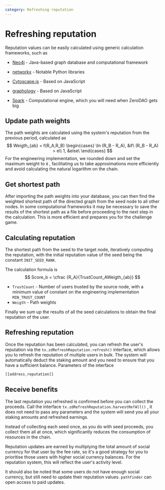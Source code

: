 ```yaml
---
category: Refreshing reputation
---
```


# Refreshing reputation

Reputation values can be easily calculated using generic calculation frameworks, such as

- [Neo4j](https://neo4j.com/) - Java-based graph database and computational framework
- [networkx](https://github.com/networkx/networkx) - Notable Python libraries

- [Cytoscape.js](https://js.cytoscape.org/) - Based on JavaScript
- [graphology](https://github.com/graphology/graphology) - Based on JavaScript
- [Spark](http://spark.apache.org/) - Computational engine, which you will need when ZeroDAO gets big

## Update path weights

The path weights are calculated using the system's reputation from the previous period, calculated as
$$
Weigth_{ab} = f(R_A,R_B)
\begin{cases}
\ln (R_B - R_A), &if\ (R_B - R_A) > e\\
1, &else\
\end{cases}
$$
For the engineering implementation, we rounded down and set the maximum weight to `8` , facilitating us to take approximations more efficiently and avoid calculating the natural logarithm on the chain.

## Get shortest path

After importing the path weights into your database, you can then find the weighted shortest path of the directed graph from the seed node to all other nodes. In some computational frameworks it may be necessary to save the results of the shortest path as a file before proceeding to the next step in the calculation. This is more efficient and prepares you for the challenge game.

## Calculating reputation

The shortest path from the seed to the target node, iteratively computing the reputation, with the initial reputation value of the seed being the constant `INIT_SEED_RANK`.

The calculation formula is
$$
Score_b = \cfrac {R_A}{TrustCount_AWeigth_{ab}}
$$

- `TrustCount` - Number of users trusted by the source node, with a minimum value of constant on the engineering implementation `MIN_TRUST_COUNT`
- `Weigth` - Path weights

Finally we sum up the results of all the seed calculations to obtain the final reputation of the user.

## Refreshing reputation

Once the reputation has been calculated, you can refresh the user's reputation via the `tx.zdRefreshReputation.refresh()` interface, which allows you to refresh the reputation of multiple users in bulk. The system will automatically deduct the staking amount and you need to ensure that you have a sufficient balance. Parameters of the interface

```javascript
[[address,reputation]]
```

## Receive benefits

The last reputation you refreshed is confirmed before you can collect the proceeds. Call the interface `tx.zdRefreshReputation.harvestRefAll()` , it does not need to pass any parameters and the system will send you all your staking amounts and refreshed earnings.

Instead of collecting each seed once, as you do with seed proceeds, you collect them all at once, which significantly reduces the consumption of resources in the chain.

Reputation updates are earned by multiplying the total amount of social currency for that user by the fee rate, so it's a good strategy for you to prioritise those users with higher social currency balances. For the reputation system, this will reflect the user's activity level.

It should also be noted that some users do not have enough social currency, but still need to update their reputation values. `pathfinder` can open access to paid updates.
